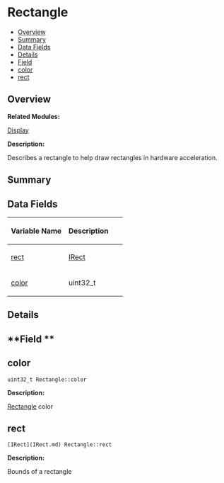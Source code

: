 # Rectangle<a name="ZH-CN_TOPIC_0000001054479599"></a>

-   [Overview](#section1596020458165635)
-   [Summary](#section303449160165635)
-   [Data Fields](#pub-attribs)
-   [Details](#section2146409393165635)
-   [Field](#section745642698165635)
-   [color](#aa0fe72e6dc477bccd7bceaf269621208)
-   [rect](#a41e7dfaa14a596675f96dd125d67627f)

## **Overview**<a name="section1596020458165635"></a>

**Related Modules:**

[Display](Display.md)

**Description:**

Describes a rectangle to help draw rectangles in hardware acceleration. 

## **Summary**<a name="section303449160165635"></a>

## Data Fields<a name="pub-attribs"></a>

<a name="table1272487557165635"></a>
<table><thead align="left"><tr id="row1668570443165635"><th class="cellrowborder" valign="top" width="50%" id="mcps1.1.3.1.1"><p id="p1406935094165635"><a name="p1406935094165635"></a><a name="p1406935094165635"></a>Variable Name</p>
</th>
<th class="cellrowborder" valign="top" width="50%" id="mcps1.1.3.1.2"><p id="p825124247165635"><a name="p825124247165635"></a><a name="p825124247165635"></a>Description</p>
</th>
</tr>
</thead>
<tbody><tr id="row1042398120165635"><td class="cellrowborder" valign="top" width="50%" headers="mcps1.1.3.1.1 "><p id="p1994052400165635"><a name="p1994052400165635"></a><a name="p1994052400165635"></a><a href="Rectangle.md#a41e7dfaa14a596675f96dd125d67627f">rect</a></p>
</td>
<td class="cellrowborder" valign="top" width="50%" headers="mcps1.1.3.1.2 "><p id="p1819105071165635"><a name="p1819105071165635"></a><a name="p1819105071165635"></a><a href="IRect.md">IRect</a> </p>
</td>
</tr>
<tr id="row525324642165635"><td class="cellrowborder" valign="top" width="50%" headers="mcps1.1.3.1.1 "><p id="p855232345165635"><a name="p855232345165635"></a><a name="p855232345165635"></a><a href="Rectangle.md#aa0fe72e6dc477bccd7bceaf269621208">color</a></p>
</td>
<td class="cellrowborder" valign="top" width="50%" headers="mcps1.1.3.1.2 "><p id="p921438838165635"><a name="p921438838165635"></a><a name="p921438838165635"></a>uint32_t </p>
</td>
</tr>
</tbody>
</table>

## **Details**<a name="section2146409393165635"></a>

## **Field **<a name="section745642698165635"></a>

## color<a name="aa0fe72e6dc477bccd7bceaf269621208"></a>

```
uint32_t Rectangle::color
```

 **Description:**

[Rectangle](Rectangle.md)  color 

## rect<a name="a41e7dfaa14a596675f96dd125d67627f"></a>

```
[IRect](IRect.md) Rectangle::rect
```

 **Description:**

Bounds of a rectangle 

